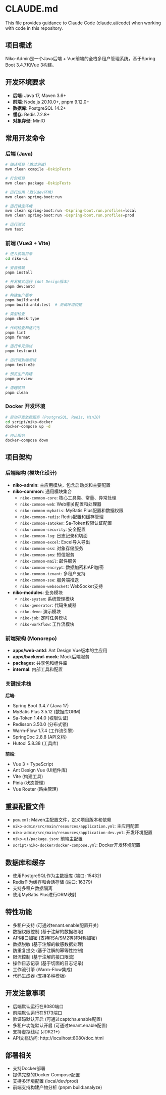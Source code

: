 # CLAUDE.md

This file provides guidance to Claude Code (claude.ai/code) when working with code in this repository.

## 项目概述

Niko-Admin是一个Java后端 + Vue前端的全栈多租户管理系统，基于Spring Boot 3.4.7和Vue 3构建。

## 开发环境要求

- **后端**: Java 17, Maven 3.6+
- **前端**: Node.js 20.10.0+, pnpm 9.12.0+
- **数据库**: PostgreSQL 14.2+
- **缓存**: Redis 7.2.8+
- **对象存储**: MinIO

## 常用开发命令

### 后端 (Java)

```bash
# 编译项目 (跳过测试)
mvn clean compile -DskipTests

# 打包项目
mvn clean package -DskipTests

# 运行应用 (默认dev环境)
mvn clean spring-boot:run

# 运行特定环境
mvn clean spring-boot:run -Dspring-boot.run.profiles=local
mvn clean spring-boot:run -Dspring-boot.run.profiles=prod

# 运行测试
mvn test
```

### 前端 (Vue3 + Vite)

```bash
# 进入前端目录
cd niko-ui

# 安装依赖
pnpm install

# 开发模式运行 (Ant Design版本)
pnpm dev:antd

# 构建生产版本
pnpm build:antd
pnpm build:antd:test  # 测试环境构建

# 类型检查
pnpm check:type

# 代码检查和格式化
pnpm lint
pnpm format

# 运行单元测试
pnpm test:unit

# 运行端到端测试
pnpm test:e2e

# 预览生产构建
pnpm preview

# 清理项目
pnpm clean
```

### Docker 开发环境

```bash
# 启动开发依赖服务 (PostgreSQL, Redis, MinIO)
cd script/niko-docker
docker-compose up -d

# 停止服务
docker-compose down
```

## 项目架构

### 后端架构 (模块化设计)

- **niko-admin**: 主应用模块，包含启动类和主要配置
- **niko-common**: 通用模块集合
  - `niko-common-core`: 核心工具类、常量、异常处理
  - `niko-common-web`: Web相关配置和处理器
  - `niko-common-mybatis`: MyBatis Plus配置和数据权限
  - `niko-common-redis`: Redis配置和缓存管理
  - `niko-common-satoken`: Sa-Token权限认证配置
  - `niko-common-security`: 安全配置
  - `niko-common-log`: 日志记录和切面
  - `niko-common-excel`: Excel导入导出
  - `niko-common-oss`: 对象存储服务
  - `niko-common-sms`: 短信服务
  - `niko-common-mail`: 邮件服务
  - `niko-common-encrypt`: 数据加密和API加密
  - `niko-common-tenant`: 多租户支持
  - `niko-common-sse`: 服务端推送
  - `niko-common-websocket`: WebSocket支持
- **niko-modules**: 业务模块
  - `niko-system`: 系统管理模块
  - `niko-generator`: 代码生成器
  - `niko-demo`: 演示模块
  - `niko-job`: 定时任务模块
  - `niko-workflow`: 工作流模块

### 前端架构 (Monorepo)

- **apps/web-antd**: Ant Design Vue版本的主应用
- **apps/backend-mock**: Mock后端服务
- **packages**: 共享包和组件库
- **internal**: 内部工具和配置

### 关键技术栈

**后端:**
- Spring Boot 3.4.7 (Java 17)
- MyBatis Plus 3.5.12 (数据库ORM)
- Sa-Token 1.44.0 (权限认证)
- Redisson 3.50.0 (分布式锁)
- Warm-Flow 1.7.4 (工作流引擎)
- SpringDoc 2.8.8 (API文档)
- Hutool 5.8.38 (工具库)

**前端:**
- Vue 3 + TypeScript
- Ant Design Vue (UI组件库)
- Vite (构建工具)
- Pinia (状态管理)
- Vue Router (路由管理)

## 重要配置文件

- `pom.xml`: Maven主配置文件，定义项目版本和依赖
- `niko-admin/src/main/resources/application.yml`: 主应用配置
- `niko-admin/src/main/resources/application-dev.yml`: 开发环境配置
- `niko-ui/package.json`: 前端主配置
- `script/niko-docker/docker-compose.yml`: Docker开发环境配置

## 数据库和缓存

- 使用PostgreSQL作为主数据库 (端口: 15432)
- Redis作为缓存和会话存储 (端口: 16379)
- 支持多租户数据隔离
- 使用MyBatis Plus进行ORM映射

## 特性功能

- 多租户支持 (可通过tenant.enable配置开关)
- 数据权限控制 (基于注解的数据权限)
- API接口加密 (支持RSA/SM2等非对称加密)
- 数据脱敏 (基于注解的敏感数据处理)
- 防重复提交 (基于注解的幂等性控制)
- 限流控制 (基于注解的接口限流)
- 操作日志记录 (基于切面的日志记录)
- 工作流引擎 (Warm-Flow集成)
- 代码生成器 (支持多种模板)

## 开发注意事项

- 后端默认运行在8080端口
- 前端默认运行在5173端口
- 验证码默认开启 (可通过captcha.enable配置)
- 多租户功能默认开启 (可通过tenant.enable配置)
- 支持虚拟线程 (JDK21+)
- API文档访问: http://localhost:8080/doc.html

## 部署相关

- 支持Docker部署
- 提供完整的Docker Compose配置
- 支持多环境配置 (local/dev/prod)
- 前端支持构建产物分析 (pnpm build:analyze)